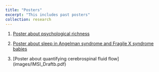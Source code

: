 ```yaml
---
title: "Posters"
excerpt: "This includes past posters"
collection: research
---
```


1. [Poster about psychological richness](https://github.com/zumin-chen/Zumin-Chen/blob/master/images/spsp.pdf)

2. [Poster about sleep in Angelman syndrome and Fragile X syndrome babies](images/sleep_poster.pdf)

3. [Poster about quantifying cerebrospinal fluid flow] (images/IMSI_Draftb.pdf)

